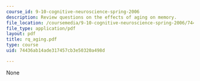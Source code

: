 ```yaml
---
course_id: 9-10-cognitive-neuroscience-spring-2006
description: Review questions on the effects of aging on memory.
file_location: /coursemedia/9-10-cognitive-neuroscience-spring-2006/74436ab14ade317457cb3e50320a498d_rq_aging.pdf
file_type: application/pdf
layout: pdf
title: rq_aging.pdf
type: course
uid: 74436ab14ade317457cb3e50320a498d

---
```

None